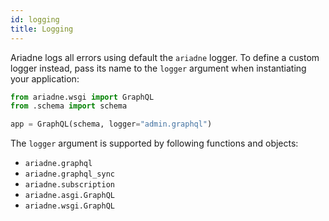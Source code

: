 ```yaml
---
id: logging
title: Logging
---
```



Ariadne logs all errors using default the `ariadne` logger. To define a custom logger instead, pass its name to the `logger` argument when instantiating your application:

```python
from ariadne.wsgi import GraphQL
from .schema import schema

app = GraphQL(schema, logger="admin.graphql")
```

The `logger` argument is supported by following functions and objects:

- `ariadne.graphql`
- `ariadne.graphql_sync`
- `ariadne.subscription`
- `ariadne.asgi.GraphQL`
- `ariadne.wsgi.GraphQL`
